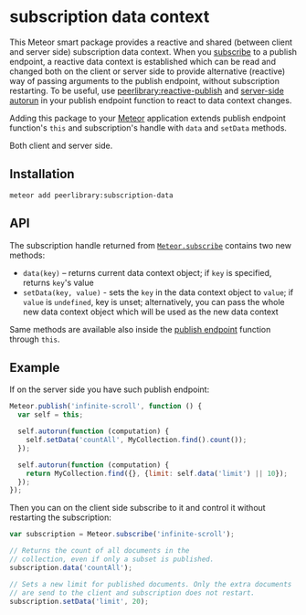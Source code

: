 subscription data context
=========================

This Meteor smart package provides a reactive and shared (between client and server side)
subscription data context. When you [subscribe](http://docs.meteor.com/#/full/meteor_subscribe)
to a publish endpoint, a reactive data context is established which can be read and changed both
on the client or server side to provide alternative (reactive) way of passing arguments
to the publish endpoint, without subscription restarting. To be useful, use
[peerlibrary:reactive-publish](https://github.com/peerlibrary/meteor-reactive-publish) and
[server-side autorun](https://github.com/peerlibrary/meteor-server-autorun) in your publish
endpoint function to react to data context changes.

Adding this package to your [Meteor](http://www.meteor.com/) application extends
publish endpoint function's `this` and subscription's handle with `data` and `setData` methods.

Both client and server side.

Installation
------------

```
meteor add peerlibrary:subscription-data
```

API
---

The subscription handle returned from [`Meteor.subscribe`](http://docs.meteor.com/#/full/meteor_subscribe)
contains two new methods:

* `data(key)` – returns current data context object; if `key` is specified, returns `key`'s value
* `setData(key, value)` - sets the `key` in the data context object to `value`; if `value` is `undefined`, key is unset;
  alternatively, you can pass the whole new data context object which will be used as the new data context

Same methods are available also inside the [publish endpoint](http://docs.meteor.com/#/full/meteor_publish) function
through `this`.

Example
-------

If on the server side you have such publish endpoint:

```javascript
Meteor.publish('infinite-scroll', function () {
  var self = this;

  self.autorun(function (computation) {
    self.setData('countAll', MyCollection.find().count());
  });

  self.autorun(function (computation) {
    return MyCollection.find({}, {limit: self.data('limit') || 10});
  });
});
```

Then you can on the client side subscribe to it and control it without restarting the subscription:

```javascript
var subscription = Meteor.subscribe('infinite-scroll');

// Returns the count of all documents in the
// collection, even if only a subset is published.
subscription.data('countAll');

// Sets a new limit for published documents. Only the extra documents
// are send to the client and subscription does not restart.
subscription.setData('limit', 20);
```
